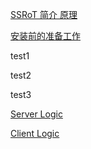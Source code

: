 [SSRoT 简介 原理](./Home)

[安装前的准备工作](./准备工作)

test1

test2

test3


[Server Logic](./Server-Logic)

[Client Logic](./Client-Logic)